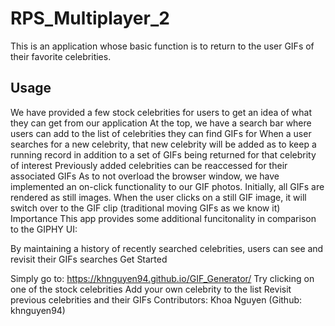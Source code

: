 # RPS_Multiplayer_2

This is an application whose basic function is to return to the user GIFs of their favorite celebrities.

## Usage

We have provided a few stock celebrities for users to get an idea of what they can get from our application
At the top, we have a search bar where users can add to the list of celebrities they can find GIFs for
When a user searches for a new celebrity, that new celebrity will be added as to keep a running record in addition to a set of GIFs being returned for that celebrity of interest
Previously added celebrities can be reaccessed for their associated GIFs
As to not overload the browser window, we have implemented an on-click functionality to our GIF photos. Initially, all GIFs are rendered as still images. When the user clicks on a still GIF image, it will switch over to the GIF clip (traditional moving GIFs as we know it)
Importance This app provides some additional funcitonality in comparison to the GIPHY UI:

By maintaining a history of recently searched celebrities, users can see and revisit their GIFs searches
Get Started

Simply go to: https://khnguyen94.github.io/GIF_Generator/
Try clicking on one of the stock celebrities
Add your own celebrity to the list
Revisit previous celebrities and their GIFs
Contributors: Khoa Nguyen (Github: khnguyen94)
